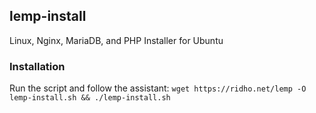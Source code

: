 ## lemp-install
Linux, Nginx, MariaDB, and PHP Installer for Ubuntu

### Installation
Run the script and follow the assistant:
`wget https://ridho.net/lemp -O lemp-install.sh && ./lemp-install.sh`
